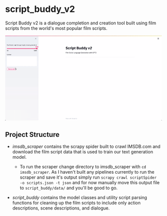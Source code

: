 # script_buddy_v2
 Script Buddy v2 is a dialogue completion and creation tool built using film scripts from the world's most popular film scripts. 


![Script Buddy APP](script_buddy/images/app.gif)
 
## Project Structure 
- *imsdb_scraper* contains the scrapy spider built to crawl IMSDB.com and download the film script data that is used to train our text generation model. 

    - To run the scraper change directory to imsdb_scraper with `cd imsdb_scraper`. As I haven't built any pipelines currently to run the scraper and save it's output simply run `scrapy crawl scriptSpider  -o scripts.json -t json` and for now manually move this output file to `script_buddy/data/` and you'll be good to go. 

- *script_buddy* contains the model classes and utility script parsing functions for cleaning up the film scripts to include only action descriptions, scene descriptions, and dialogue. 
